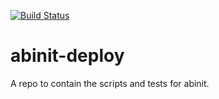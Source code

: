 [![Build Status](http://ci.sagrid.ac.za/buildStatus/icon?job=abinit-deploy)](http://ci.sagrid.ac.za/job/abinit-deploy/)

# abinit-deploy
A repo to contain the scripts and tests for abinit.
